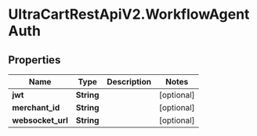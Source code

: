 # UltraCartRestApiV2.WorkflowAgentAuth

## Properties
Name | Type | Description | Notes
------------ | ------------- | ------------- | -------------
**jwt** | **String** |  | [optional] 
**merchant_id** | **String** |  | [optional] 
**websocket_url** | **String** |  | [optional] 


